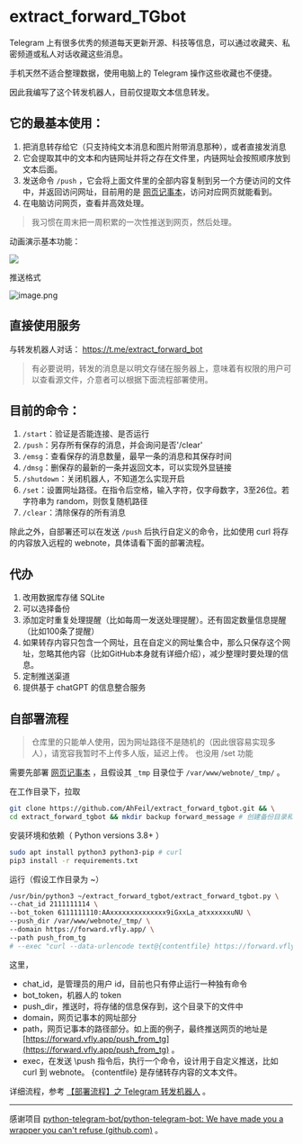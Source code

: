 
# extract_forward_TGbot

Telegram 上有很多优秀的频道每天更新开源、科技等信息，可以通过收藏夹、私密频道或私人对话收藏这些消息。

手机天然不适合整理数据，使用电脑上的 Telegram 操作这些收藏也不便捷。

因此我编写了这个转发机器人，目前仅提取文本信息转发。


## 它的最基本使用：
1. 把消息转存给它（只支持纯文本消息和图片附带消息那种），或者直接发消息
2. 它会提取其中的文本和内链网址并将之存在文件里，内链网址会按照顺序放到文本后面。
3. 发送命令 `/push` ，它会将上面文件里的全部内容复制到另一个方便访问的文件中，并返回访问网址，目前用的是 [网页记事本](https://github.com/pereorga/minimalist-web-notepad)，访问对应网页就能看到。
4. 在电脑访问网页，查看并高效处理。

> 我习惯在周末把一周积累的一次性推送到网页，然后处理。

动画演示基本功能：

![](https://ib.ahfei.blog:443/imagesbed/efbot-presentation-23-08-48.webp)

推送格式

![image.png](https://ib.ahfei.blog:443/imagesbed/202308052353807-23-08-05.png)


## 直接使用服务

与转发机器人对话： https://t.me/extract_forward_bot

> 有必要说明，转发的消息是以明文存储在服务器上，意味着有权限的用户可以查看源文件，介意者可以根据下面流程部署使用。


## 目前的命令：
1. `/start`：验证是否能连接、是否运行
2. `/push`：另存所有保存的消息，并会询问是否'/clear'
3. `/emsg`：查看保存的消息数量，最早一条的消息和其保存时间
4. `/dmsg`：删保存的最新的一条并返回文本，可以实现外显链接
5. `/shutdown`：关闭机器人，不知道怎么实现开启
6. `/set`：设置网址路径。在指令后空格，输入字符，仅字母数字，3至26位。若字符串为 random，则恢复随机路径
7. `/clear`：清除保存的所有消息

除此之外，自部署还可以在发送 `/push` 后执行自定义的命令，比如使用 curl 将存的内容放入远程的 webnote，具体请看下面的部署流程。

## 代办
1. 改用数据库存储 SQLite
2. 可以选择备份
3. 添加定时重复处理提醒（比如每周一发送处理提醒）。还有固定数量信息提醒（比如100条了提醒）
4. 如果转存内容只包含一个网址，且在自定义的网址集合中，那么只保存这个网址，忽略其他内容（比如GitHub本身就有详细介绍），减少整理时要处理的信息。
5. 定制推送渠道
6. 提供基于 chatGPT 的信息整合服务





## 自部署流程

> 仓库里的只能单人使用，因为网址路径不是随机的（因此很容易实现多人），请宽容我暂时不上传多人版，延迟上传。 也没用 /set 功能


需要先部署 [网页记事本](https://github.com/pereorga/minimalist-web-notepad) ，且假设其 `_tmp` 目录位于 `/var/www/webnote/_tmp/` 。

在工作目录下，拉取
```sh
git clone https://github.com/AhFeil/extract_forward_tgbot.git && \
cd extract_forward_tgbot && mkdir backup forward_message # 创建备份目录和保存目录
```

安装环境和依赖（ Python versions 3.8+ ）
```sh
sudo apt install python3 python3-pip # curl
pip3 install -r requirements.txt
```

运行（假设工作目录为 ~）
```sh
/usr/bin/python3 ~/extract_forward_tgbot/extract_forward_tgbot.py \
--chat_id 2111111114 \
--bot_token 6111111110:AAxxxxxxxxxxxxxx9iGxxLa_atxxxxxxuNU \
--push_dir /var/www/webnote/_tmp/ \
--domain https://forward.vfly.app/ \
--path push_from_tg
# --exec "curl --data-urlencode text@{contentfile} https://forward.vfly.app/try"
```

这里，
- chat_id，是管理员的用户 id，目前也只有停止运行一种独有命令
- bot_token，机器人的 token
- push_dir，推送时，将存储的信息保存到，这个目录下的文件中
- domain，网页记事本的网址部分
- path，网页记事本的路径部分。如上面的例子，最终推送网页的地址是 [https://forward.vfly.app/push_from_tg](https://forward.vfly.app/push_from_tg) 。
- exec，在发送 \push 指令后，执行一个命令，设计用于自定义推送，比如 curl 到 webnote。 {contentfile} 是存储转存内容的文本文件。


详细流程，参考 [【部署流程】之 Telegram 转发机器人](https://blog.vfly2.com/2023/08/deployment-process-extract_forward_tgbot/) 。


---


感谢项目 [python-telegram-bot/python-telegram-bot: We have made you a wrapper you can't refuse (github.com)](https://github.com/python-telegram-bot/python-telegram-bot) 。
